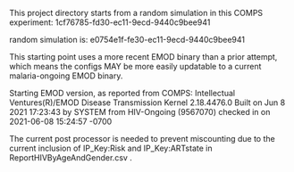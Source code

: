 This project directory starts from a random simulation in this COMPS experiment:
1cf76785-fd30-ec11-9ecd-9440c9bee941

random simulation is:
e0754e1f-fe30-ec11-9ecd-9440c9bee941

This starting point uses a more recent EMOD binary than a prior attempt, which means the configs MAY be more easily updatable to a current malaria-ongoing
EMOD binary.

Starting EMOD version, as reported from COMPS:
Intellectual Ventures(R)/EMOD Disease Transmission Kernel 2.18.4476.0
Built on Jun  8 2021 17:23:43 by SYSTEM from HIV-Ongoing (9567070) checked in on 2021-06-08 15:24:57 -0700


The current post processor is needed to prevent miscounting due to the current inclusion of IP_Key:Risk and IP_Key:ARTstate in ReportHIVByAgeAndGender.csv .